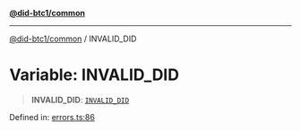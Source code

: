 [**@did-btc1/common**](../README.md)

***

[@did-btc1/common](../globals.md) / INVALID\_DID

# Variable: INVALID\_DID

> **INVALID\_DID**: [`INVALID_DID`](../enumerations/Btc1ErrorCode.md#invalid_did)

Defined in: [errors.ts:86](https://github.com/dcdpr/did-btc1-js/blob/751aedd75738c26882a2149e644ae32b9e424707/packages/common/src/errors.ts#L86)
